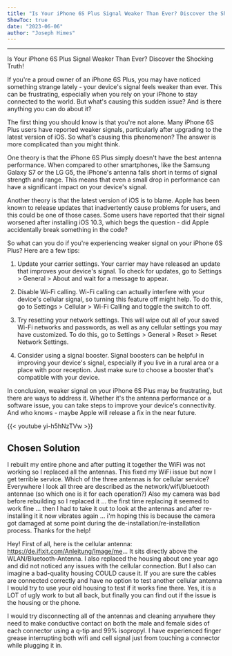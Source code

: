 ```yaml
---
title: "Is Your iPhone 6S Plus Signal Weaker Than Ever? Discover the Shocking Truth!"
ShowToc: true 
date: "2023-06-06"
author: "Joseph Himes"
---
```

*****
Is Your iPhone 6S Plus Signal Weaker Than Ever? Discover the Shocking Truth!

If you're a proud owner of an iPhone 6S Plus, you may have noticed something strange lately - your device's signal feels weaker than ever. This can be frustrating, especially when you rely on your iPhone to stay connected to the world. But what's causing this sudden issue? And is there anything you can do about it?

The first thing you should know is that you're not alone. Many iPhone 6S Plus users have reported weaker signals, particularly after upgrading to the latest version of iOS. So what's causing this phenomenon? The answer is more complicated than you might think.

One theory is that the iPhone 6S Plus simply doesn't have the best antenna performance. When compared to other smartphones, like the Samsung Galaxy S7 or the LG G5, the iPhone's antenna falls short in terms of signal strength and range. This means that even a small drop in performance can have a significant impact on your device's signal.

Another theory is that the latest version of iOS is to blame. Apple has been known to release updates that inadvertently cause problems for users, and this could be one of those cases. Some users have reported that their signal worsened after installing iOS 10.3, which begs the question - did Apple accidentally break something in the code?

So what can you do if you're experiencing weaker signal on your iPhone 6S Plus? Here are a few tips:

1. Update your carrier settings. Your carrier may have released an update that improves your device's signal. To check for updates, go to Settings > General > About and wait for a message to appear.

2. Disable Wi-Fi calling. Wi-Fi calling can actually interfere with your device's cellular signal, so turning this feature off might help. To do this, go to Settings > Cellular > Wi-Fi Calling and toggle the switch to off.

3. Try resetting your network settings. This will wipe out all of your saved Wi-Fi networks and passwords, as well as any cellular settings you may have customized. To do this, go to Settings > General > Reset > Reset Network Settings.

4. Consider using a signal booster. Signal boosters can be helpful in improving your device's signal, especially if you live in a rural area or a place with poor reception. Just make sure to choose a booster that's compatible with your device.

In conclusion, weaker signal on your iPhone 6S Plus may be frustrating, but there are ways to address it. Whether it's the antenna performance or a software issue, you can take steps to improve your device's connectivity. And who knows - maybe Apple will release a fix in the near future.

{{< youtube yi-h5hNzTVw >}} 



## Chosen Solution
 I rebuilt my entire phone and after putting it together the WiFi was not working so I replaced all the antennas. This fixed my WiFi issue but now I get terrible service. Which of the three antennas is for cellular service? Everywhere I look all three are described as the network/wifi/bluetooth antennae (so which one is it for each operation?)
Also my camera was bad before rebuilding so I replaced it ... the first time replacing it seemed to work fine ... then I had to take it out to look at the antennas and after re-installing it it now vibrates again ... i'm hoping this is because the camera got damaged at some point during the de-installation/re-installation process.
Thanks for the help!

 Hey!
First of all, here is the cellular antenna:
https://de.ifixit.com/Anleitung/Image/me...
It sits directly above the WLAN/Bluetooth-Antenna.
I also replaced the housing about one year ago and did not noticed any issues with the cellular connection. But I also can imagine a bad-quality housing COULD cause it.
If you are sure the cables are connected correctly and have no option to test another cellular antenna I would try to use your old housing to test if it works fine there. Yes, it is a LOT of ugly work to but all back, but finally you can find out if the issue is the housing or the phone.

 I would try disconnecting all of the antennas and cleaning anywhere they need to make conductive contact on both the male and female sides of each connector using a q-tip and 99% isopropyl. I have experienced finger grease interrupting both wifi and cell signal just from touching a connector while plugging it in.




